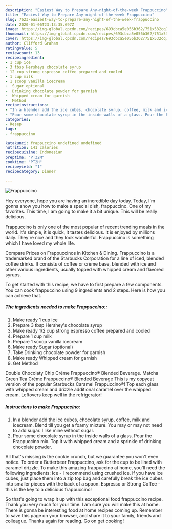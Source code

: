 ```yaml
---
description: "Easiest Way to Prepare Any-night-of-the-week Frappuccino"
title: "Easiest Way to Prepare Any-night-of-the-week Frappuccino"
slug: 7623-easiest-way-to-prepare-any-night-of-the-week-frappuccino
date: 2020-01-06T23:13:35.697Z
image: https://img-global.cpcdn.com/recipes/693cbca5e056b362/751x532cq70/frappuccino-recipe-main-photo.jpg
thumbnail: https://img-global.cpcdn.com/recipes/693cbca5e056b362/751x532cq70/frappuccino-recipe-main-photo.jpg
cover: https://img-global.cpcdn.com/recipes/693cbca5e056b362/751x532cq70/frappuccino-recipe-main-photo.jpg
author: Clifford Graham
ratingvalue: 5
reviewcount: 13
recipeingredient:
- 1 cup ice
- 3 tbsp Hersheys chocolate syrup
- 12 cup strong espresso coffee prepared and cooled
- 1 cup milk
- 1 scoop vanilla icecream
-  Sugar optional
-  Drinking chocolate powder for garnish
-  Whipped cream for garnish
-  Method
recipeinstructions:
- "In a blender add the ice cubes, chocolate syrup, coffee, milk and icecream. Blend till you get a foamy mixture. You may or may not need to add sugar. I like mine without sugar."
- "Pour some chocolate syrup in the inside walls of a glass. Pour the Frappuccino mix. Top it with whipped cream and a sprinkle of drinking chocolate powder."
categories:
- Resep
tags:
- frappuccino

katakunci: frappuccino undefined undefined
nutrition: 141 calories
recipecuisine: Indonesian
preptime: "PT32M"
cooktime: "PT2H"
recipeyield: "1"
recipecategory: Dinner

---
```



![Frappuccino](https://img-global.cpcdn.com/recipes/693cbca5e056b362/751x532cq70/frappuccino-recipe-main-photo.jpg)

Hey everyone, hope you are having an incredible day today. Today, I'm gonna show you how to make a special dish, frappuccino. One of my favorites. This time, I am going to make it a bit unique. This will be really delicious.

Frappuccino is only one of the most popular of recent trending meals in the world. It's simple, it is quick, it tastes delicious. It is enjoyed by millions daily. They're nice and they look wonderful. Frappuccino is something which I have loved my whole life.

Compare Prices on Frappuccinos in Kitchen &amp; Dining. Frappuccino is a trademarked brand of the Starbucks Corporation for a line of iced, blended coffee drinks. It consists of coffee or crème base, blended with ice and other various ingredients, usually topped with whipped cream and flavored syrups.


To get started with this recipe, we have to first prepare a few components. You can cook frappuccino using 9 ingredients and 2 steps. Here is how you can achieve that.

##### The ingredients needed to make Frappuccino::

1. Make ready 1 cup ice
1. Prepare 3 tbsp Hershey&#39;s chocolate syrup
1. Make ready 1/2 cup strong espresso coffee prepared and cooled
1. Prepare 1 cup milk
1. Prepare 1 scoop vanilla icecream
1. Make ready  Sugar (optional)
1. Take  Drinking chocolate powder for garnish
1. Make ready  Whipped cream for garnish
1. Get  Method


Double Chocolaty Chip Crème Frappuccino® Blended Beverage. Matcha Green Tea Crème Frappuccino® Blended Beverage This is my copycat version of the popular Starbucks Caramel Frappuccino®! Top each glass with whipped cream and drizzle additional caramel over the whipped cream. Leftovers keep well in the refrigerator! 

##### Instructions to make Frappuccino:

1. In a blender add the ice cubes, chocolate syrup, coffee, milk and icecream. Blend till you get a foamy mixture. You may or may not need to add sugar. I like mine without sugar.
1. Pour some chocolate syrup in the inside walls of a glass. Pour the Frappuccino mix. Top it with whipped cream and a sprinkle of drinking chocolate powder.


All that&#39;s missing is the cookie crunch, but we guarantee you won&#39;t even notice. To order a Butterbeer Frappuccino, ask for the cup to be lined with caramel drizzle. To make this amazing frappuccino at home, you&#39;ll need the following ingredients: Ice - I recommend using crushed ice. If you have ice cubes, just place them into a zip top bag and carefully break the ice cubes into smaller pieces with the back of a spoon. Espresso or Strong Coffee - this is the key to a delicious frappuccino! 

So that's going to wrap it up with this exceptional food frappuccino recipe. Thank you very much for your time. I am sure you will make this at home. There is gonna be interesting food at home recipes coming up. Remember to save this page on your browser, and share it to your family, friends and colleague. Thanks again for reading. Go on get cooking!
